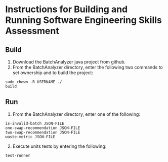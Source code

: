 # Instructions for Building and Running Software Engineering Skills Assessment

## Build
1.	Download the BatchAnalyzer java project from github.
2.	From the BatchAnalyzer directory, enter the following two commands to set ownership and to build the project:

~~~
sudo chown -R USERNAME ./
build
~~~

## Run
1.  From the BatchAnalyzer directory, enter one of the following:

~~~
is-invalid-batch JSON-FILE
one-swap-recommendation JSON-FILE
two-swap-recommendation JSON-FILE
waste-metric JSON-FILE
~~~

2.  Execute units tests by entering the following:

~~~
test-runner
~~~

